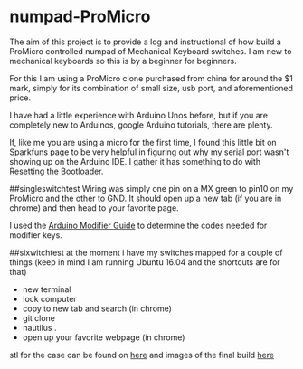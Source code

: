 # numpad-ProMicro

The aim of this project is to provide a log and instructional of how build
a ProMicro controlled numpad of Mechanical Keyboard switches. I am new to
mechanical keyboards so this is by a beginner for beginners.

For this I am using a ProMicro clone purchased from china for around the $1
mark, simply for its combination of small size, usb port, and aforementioned
price.

I have had a little experience with Arduino Unos before,
but if you are completely new to Arduinos, google Arduino tutorials,
there are plenty.

If, like me you are using a micro for the first time, I found this little bit
on Sparkfuns page to be very helpful in figuring out why my serial port wasn't
showing up on the Arduino IDE. I gather it has something to do with
[Resetting the Bootloader](https://learn.sparkfun.com/tutorials/pro-micro--fio-v3-hookup-guide/troubleshooting-and-faq).

##singleswitchtest
Wiring was simply one pin on a MX green to pin10 on my ProMicro and the other
to GND. It should open up a new tab (if you are in chrome) and then head
to your favorite page.

I used the [Arduino Modifier Guide](https://www.arduino.cc/en/Reference/KeyboardModifiers)
to determine the codes needed for modifier keys.

##sixwitchtest
at the moment i have my switches mapped for a couple of things
(keep in mind I am running Ubuntu 16.04 and the shortcuts are for that)
- new terminal
- lock computer
- copy to new tab and search (in chrome)
- git clone <clipboard>
- nautilus .
- open up your favorite webpage (in chrome)

stl for the case can be found on [here](http://www.thingiverse.com/thing:1735671) and images of the final build [here](http://imgur.com/gallery/pZwyw)

